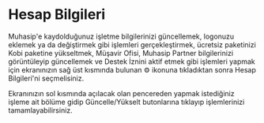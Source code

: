 # Hesap Bilgileri

Muhasip'e kaydolduğunuz işletme bilgilerinizi güncellemek, logonuzu eklemek ya da değiştirmek gibi işlemleri gerçekleştirmek, ücretsiz paketinizi Kobi paketine yükseltmek, Müşavir Ofisi, Muhasip Partner bilgilerinizi görüntüleyip güncellemek ve Destek İznini aktif etmek gibi işlemleri yapmak için ekranınızın sağ üst kısmında bulunan ⚙︎ ikonuna tıkladıktan sonra Hesap Bilgileri'ni seçmelisiniz.

Ekranınızın sol kısmında açılacak olan pencereden yapmak istediğiniz işleme ait bölüme gidip Güncelle/Yükselt butonlarına tıklayıp işlemlerinizi tamamlayabilirsiniz.

&#x20;

&#x20;

